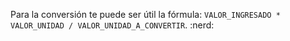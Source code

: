 Para la conversión te puede ser útil la fórmula: `VALOR_INGRESADO * VALOR_UNIDAD / VALOR_UNIDAD_A_CONVERTIR`. :nerd: